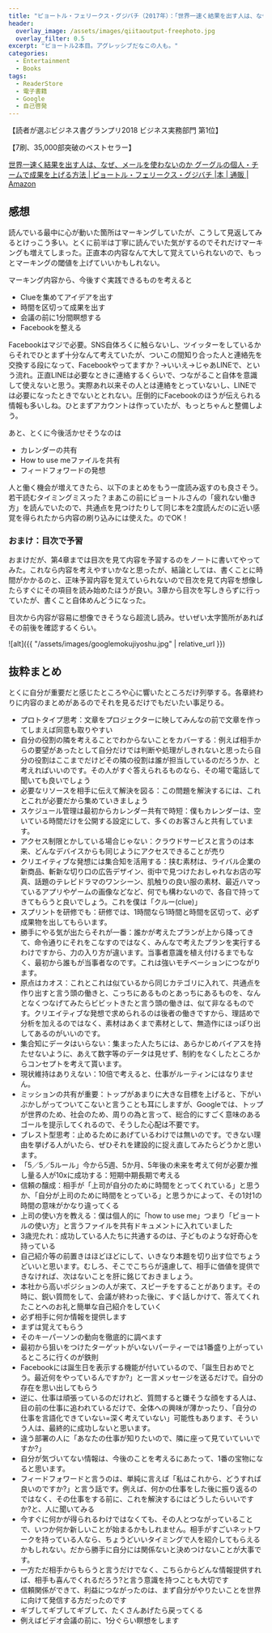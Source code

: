 ```yaml
---
title: "ピョートル・フェリークス・グジバチ（2017年）：「世界一速く結果を出す人は、なぜ、メールを使わないのか グーグルの個人・チームで成果を上げる方法」を読了"
header:
  overlay_image: /assets/images/qiitaoutput-freephoto.jpg
  overlay_filter: 0.5
excerpt: "ピョートル2本目。アグレッシブだなこの人も。"
categories:
  - Entertainment
  - Books
tags:
  - ReaderStore
  - 電子書籍
  - Google
  - 自己啓発
---
```


【読者が選ぶビジネス書グランプリ2018 ビジネス実務部門 第1位】

【7刷、35,000部突破のベストセラー】

[世界一速く結果を出す人は、なぜ、メールを使わないのか グーグルの個人・チームで成果を上げる方法 \| ピョートル・フェリークス・グジバチ \|本 \| 通販 \| Amazon](https://www.amazon.co.jp/%E4%B8%96%E7%95%8C%E4%B8%80%E9%80%9F%E3%81%8F%E7%B5%90%E6%9E%9C%E3%82%92%E5%87%BA%E3%81%99%E4%BA%BA%E3%81%AF%E3%80%81%E3%81%AA%E3%81%9C%E3%80%81%E3%83%A1%E3%83%BC%E3%83%AB%E3%82%92%E4%BD%BF%E3%82%8F%E3%81%AA%E3%81%84%E3%81%AE%E3%81%8B-%E3%82%B0%E3%83%BC%E3%82%B0%E3%83%AB%E3%81%AE%E5%80%8B%E4%BA%BA%E3%83%BB%E3%83%81%E3%83%BC%E3%83%A0%E3%81%A7%E6%88%90%E6%9E%9C%E3%82%92%E4%B8%8A%E3%81%92%E3%82%8B%E6%96%B9%E6%B3%95-%E3%83%94%E3%83%A7%E3%83%BC%E3%83%88%E3%83%AB%E3%83%BB%E3%83%95%E3%82%A7%E3%83%AA%E3%83%BC%E3%82%AF%E3%82%B9%E3%83%BB%E3%82%B0%E3%82%B8%E3%83%90%E3%83%81/dp/4797388382)

## 感想

読んでいる最中に心が動いた箇所はマーキングしていたが、こうして見返してみるとけっこう多い。とくに前半は丁寧に読んでいた気がするのでそれだけマーキングも増えてしまった。正直本の内容なんて大して覚えていられないので、もっとマーキングの閾値を上げていいかもしれない。

マーキング内容から、今後すぐ実践できるものを考えると

- Clueを集めてアイデアを出す
- 時間を区切って成果を出す
- 会議の前に1分間瞑想する
- Facebookを整える

Facebookはマジで必要。SNS自体ろくに触らないし、ツイッターをしているからそれでひとまず十分なんて考えていたが、ついこの間知り合った人と連絡先を交換する段になって、Facebookやってますか？→いいえ→じゃあLINEで、という流れ。正直LINEは必要なときに連絡するくらいで、つながること自体を意識して使えないと思う。実際あれ以来その人とは連絡をとっていないし、LINEでは必要になったときでないととれない。圧倒的にFacebookのほうが伝えられる情報も多いしね。ひとまずアカウントは作っていたが、もっとちゃんと整備しよう。

あと、とくに今後活かせそうなのは

- カレンダーの共有
- How to use meファイルを共有
- フィードフォワードの発想

人と働く機会が増えてきたら、以下のまとめをもう一度読み返すのも良さそう。若干読むタイミングミスった？まあこの前にピョートルさんの「疲れない働き方」を読んでいたので、共通点を見つけたりして同じ本を2度読んだのに近い感覚を得られたから内容の刷り込みには使えた。のでOK！

### おまけ：目次で予習

おまけだが、第4章までは目次を見て内容を予習するのをノートに書いてやってみた。これなら内容を考えやすいかなと思ったが、結論としては、書くことに時間がかかるのと、正味予習内容を覚えていられないので目次を見て内容を想像したらすぐにその項目を読み始めたほうが良い。3章から目次を写しきらずに行っていたが、書くこと自体めんどうになった。

目次から内容が容易に想像できそうなら超流し読み。せいぜい太字箇所があればその前後を確認するくらい。

![alt]({{ "/assets/images/googlemokujiyoshu.jpg" | relative_url }})

## 抜粋まとめ

とくに自分が重要だと感じたところや心に響いたところだけ列挙する。各章終わりに内容のまとめがあるのでそれを見るだけでもだいたい事足りる。

- プロトタイプ思考：文章をプロジェクターに映してみんなの前で文章を作ってしまえば同意も取りやすい
- 自分の役割の隣を考えることでわからないことをカバーする：例えば相手からの要望があったとして自分だけでは判断や処理がしきれないと思ったら自分の役割はここまでだけどその隣の役割は誰が担当しているのだろうか、と考えればいいのです。その人がすぐ答えられるものなら、その場で電話して聞いても良いでしょう
- 必要なリソースを相手に伝えて解決を図る：この問題を解決するには、これとこれが必要だから集めていきましょう
- スケジュール管理は最初からカレンダー共有で時短：僕もカレンダーは、空いている時間だけを公開する設定にして、多くのお客さんと共有しています。
- アクセス制限とかしている場合じゃない：クラウドサービスと言うのは本来、どんなデバイスからも同じようにアクセスできることが売り
- クリエイティブな発想には集合知を活用する：挟む素材は、ライバル企業の新商品、斬新な切り口の広告デザイン、街中で見つけたおしゃれなお店の写真、話題のテレビドラマのワンシーン、肌触りの良い服の素材、最近ハマっているアプリやゲームの画像などなど、何でも構わないので、各自で持ってきてもらうと良いでしょう。これを僕は「クルー(clue)」
- スプリントを研修でも：研修では、1時間なら1時間と時間を区切って、必ず成果物を出してもらいます。
- 勝手にやる気が出たらそれが一番：誰かが考えたプランが上から降ってきて、命令通りにそれをこなすのではなく、みんなで考えたプランを実行するわけですから、力の入り方が違います。当事者意識を植え付けるまでもなく、最初から誰もが当事者なのです。これは強いモチベーションにつながります。
- 原点はカオス：これとこれは似ているから同じカテゴリに入れて、共通点を作り出すと言う頭の働きと、こっちにあるものとあっちにあるものを、なんとなくつなげてみたらビビットきたと言う頭の働きは、似て非なるものです。クリエイティブな発想で求められるのは後者の働きですから、理詰めで分析を加えるのではなく、素材はあくまで素材として、無造作にほっぽり出してあるのがいいのです。
- 集合知にデータはいらない：集まった人たちには、あらかじめバイアスを持たせないように、あえて数字等のデータは見せず、制約をなくしたところからコンセプトを考えて貰います。
- 現状維持はありえない：10倍で考えると、仕事がルーティンにはなりません。
- ミッションの共有が重要：トップがあまりに大きな目標を上げると、下がいぶかしがってついてこないと言うことも耳にしますが、Googleでは、トップが世界のため、社会のため、周りの為と言って、総合的にすごく意味のあるゴールを提示してくれるので、そうした心配は不要です。
- ブレスト型思考：止めるためにあげているわけでは無いのです。できない理由を挙げる人がいたら、ぜひそれを建設的に捉え直してみたらどうかと思います。
- 「5／5／5ルール」今から5週、5か月、5年後の未来を考えて何が必要か推し量る人が10xに成功する：短期中期長期で考える
- 信頼の醸成：相手が「上司が自分のために時間をとってくれている」と思うか、「自分が上司のために時間をとっている」と思うかによって、その1対1の時間の意味がかなり違ってくる
- 上司の使い方を教える：僕は個人的に「how to use me」つまり「ピョートルの使い方」と言うファイルを共有ドキュメントに入れていました
- 3歳児たれ：成功している人たちに共通するのは、子どものような好奇心を持っている
- 自己紹介等の前置きはほどほどにして、いきなり本題を切り出す位でちょうどいいと思います。むしろ、そこでこちらが遠慮して、相手に価値を提供できなければ、次はないことを肝に銘じておきましょう。
- 本社から高いポジションの人が来て、スピーチをすることがあります。その時に、鋭い質問をして、会議が終わった後に、すぐ話しかけて、答えてくれたことへのお礼と簡単な自己紹介をしていく
- 必ず相手に何か情報を提供します
- まずは覚えてもらう
- そのキーパーソンの動向を徹底的に調べます
- 最初から狙いをつけたターゲットがいないパーティーでは1番盛り上がっているところに行くのが鉄則
- Facebookには誕生日を表示する機能が付いているので、「誕生日おめでとう。最近何をやっているんですか?」と一言メッセージを送るだけで。自分の存在を思い出してもらう
- 逆に、仕事は頑張っているのだけれど、質問すると嫌そうな顔をする人は、目の前の仕事に追われているだけで、全体への興味が薄かったり、「自分の仕事を言語化できていない=深く考えていない」可能性もあります、そういう人は、最終的に成功しないと思います。
- 違う部署の人に「あなたの仕事が知りたいので、隣に座って見ていていいですか?」
- 自分が気づいてない情報は、今後のことを考えるにあたって、1番の宝物になると思います。
- フィードフォワードと言うのは、単純に言えば「私はこれから、どうすれば良いのですか?」と言う話です。例えば、何かの仕事をした後に振り返るのではなく、その仕事をする前に、これを解決するにはどうしたらいいですか?と、人に聞いてみる
- 今すぐに何かが得られるわけではなくても、その人とつながっていることで、いつか何か新しいことが始まるかもしれません。相手がすごいネットワークを持っている人なら、ちょうどいいタイミングで人を紹介してもらえるかもしれない。だから勝手に自分には関係ないと決めつけないことが大事です。
- 一方ただ相手からもらうと言うだけでなく、こちらからどんな情報提供すれば、相手も喜んでくれるだろう?と言う意識を持つことも大切です
- 信頼関係ができて、利益につながったのは、まず自分がやりたいことを世界に向けて発信する方だったのです
- ギブしてギブしてギブして、たくさんあげたら戻ってくる
- 例えばビデオ会議の前に、1分ぐらい瞑想をします
